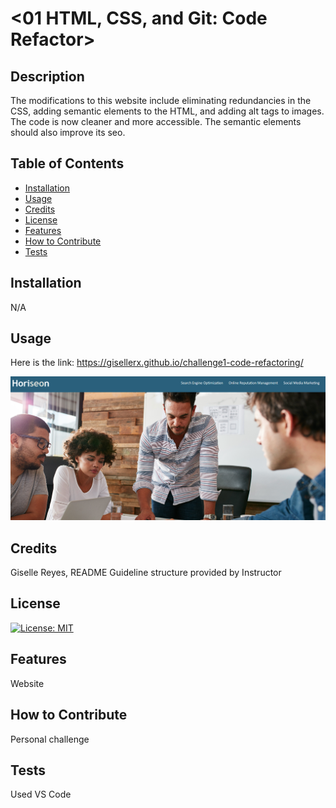 # <01 HTML, CSS, and Git: Code Refactor>

## Description

The modifications to this website include eliminating redundancies in the CSS, adding semantic elements to the HTML, and adding alt tags to images. The code is now cleaner and more accessible. The semantic elements should also improve its seo. 

## Table of Contents

- [Installation](#installation)
- [Usage](#usage)
- [Credits](#credits)
- [License](#license)
- [Features](#features)
- [How to Contribute](#how-to-contribute)
- [Tests](#tests)

## Installation

N/A

## Usage

Here is the link: https://gisellerx.github.io/challenge1-code-refactoring/

<img src="./assets/images/screenshot.png">

## Credits

Giselle Reyes, README Guideline structure provided by Instructor

## License

[![License: MIT](https://img.shields.io/badge/License-MIT-yellow.svg)](https://opensource.org/licenses/MIT)




## Features

Website

## How to Contribute

Personal challenge

## Tests

Used VS Code